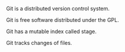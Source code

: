 Git is a distributed version control system. 

Git is free software distributed under the GPL.

Git has a mutable index called stage.

Git tracks changes of files.
